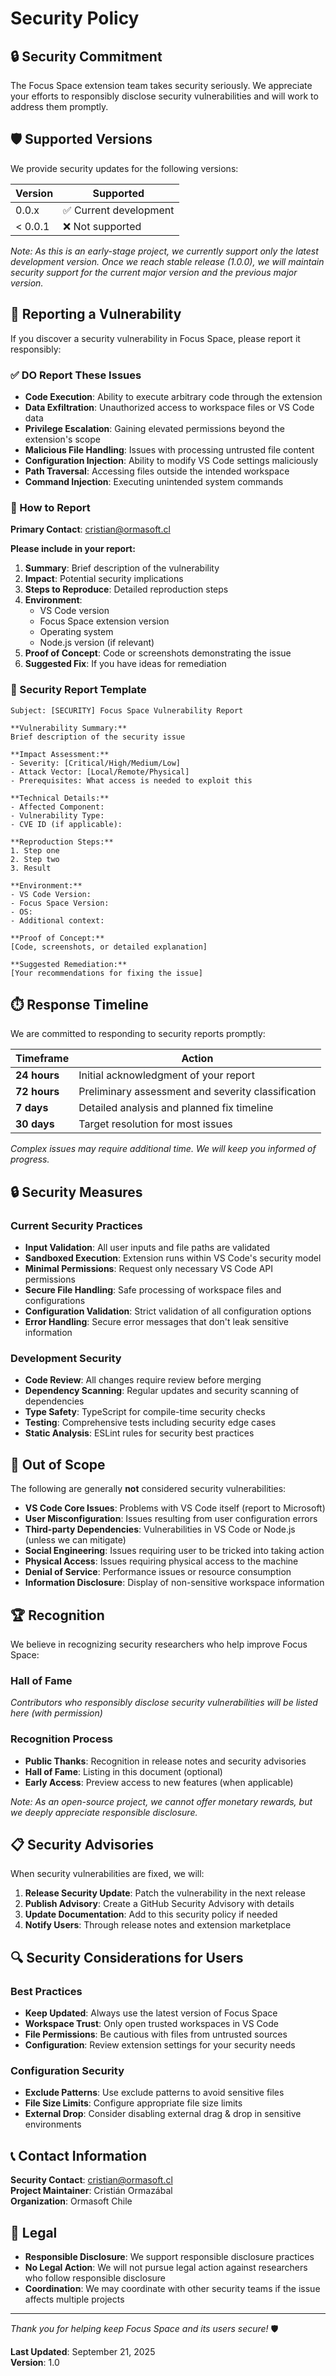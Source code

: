 # Security Policy

## 🔒 Security Commitment

The Focus Space extension team takes security seriously. We appreciate your efforts to responsibly disclose security vulnerabilities and will work to address them promptly.

## 🛡️ Supported Versions

We provide security updates for the following versions:

| Version | Supported          |
| ------- | ------------------ |
| 0.0.x   | ✅ Current development |
| < 0.0.1 | ❌ Not supported   |

*Note: As this is an early-stage project, we currently support only the latest development version. Once we reach stable release (1.0.0), we will maintain security support for the current major version and the previous major version.*

## 🚨 Reporting a Vulnerability

If you discover a security vulnerability in Focus Space, please report it responsibly:

### ✅ DO Report These Issues

- **Code Execution**: Ability to execute arbitrary code through the extension
- **Data Exfiltration**: Unauthorized access to workspace files or VS Code data
- **Privilege Escalation**: Gaining elevated permissions beyond the extension's scope
- **Malicious File Handling**: Issues with processing untrusted file content
- **Configuration Injection**: Ability to modify VS Code settings maliciously
- **Path Traversal**: Accessing files outside the intended workspace
- **Command Injection**: Executing unintended system commands

### 📧 How to Report

**Primary Contact**: [cristian@ormasoft.cl](mailto:cristian@ormasoft.cl)

**Please include in your report:**

1. **Summary**: Brief description of the vulnerability
2. **Impact**: Potential security implications
3. **Steps to Reproduce**: Detailed reproduction steps
4. **Environment**: 
   - VS Code version
   - Focus Space extension version
   - Operating system
   - Node.js version (if relevant)
5. **Proof of Concept**: Code or screenshots demonstrating the issue
6. **Suggested Fix**: If you have ideas for remediation

### 🔐 Security Report Template

```
Subject: [SECURITY] Focus Space Vulnerability Report

**Vulnerability Summary:**
Brief description of the security issue

**Impact Assessment:**
- Severity: [Critical/High/Medium/Low]
- Attack Vector: [Local/Remote/Physical]
- Prerequisites: What access is needed to exploit this

**Technical Details:**
- Affected Component: 
- Vulnerability Type: 
- CVE ID (if applicable):

**Reproduction Steps:**
1. Step one
2. Step two
3. Result

**Environment:**
- VS Code Version: 
- Focus Space Version: 
- OS: 
- Additional context:

**Proof of Concept:**
[Code, screenshots, or detailed explanation]

**Suggested Remediation:**
[Your recommendations for fixing the issue]
```

## ⏱️ Response Timeline

We are committed to responding to security reports promptly:

| Timeframe | Action |
|-----------|---------|
| **24 hours** | Initial acknowledgment of your report |
| **72 hours** | Preliminary assessment and severity classification |
| **7 days** | Detailed analysis and planned fix timeline |
| **30 days** | Target resolution for most issues |

*Complex issues may require additional time. We will keep you informed of progress.*

## 🔒 Security Measures

### Current Security Practices

- **Input Validation**: All user inputs and file paths are validated
- **Sandboxed Execution**: Extension runs within VS Code's security model
- **Minimal Permissions**: Request only necessary VS Code API permissions
- **Secure File Handling**: Safe processing of workspace files and configurations
- **Configuration Validation**: Strict validation of all configuration options
- **Error Handling**: Secure error messages that don't leak sensitive information

### Development Security

- **Code Review**: All changes require review before merging
- **Dependency Scanning**: Regular updates and security scanning of dependencies
- **Type Safety**: TypeScript for compile-time security checks
- **Testing**: Comprehensive tests including security edge cases
- **Static Analysis**: ESLint rules for security best practices

## 🚫 Out of Scope

The following are generally **not** considered security vulnerabilities:

- **VS Code Core Issues**: Problems with VS Code itself (report to Microsoft)
- **User Misconfiguration**: Issues resulting from user configuration errors
- **Third-party Dependencies**: Vulnerabilities in VS Code or Node.js (unless we can mitigate)
- **Social Engineering**: Issues requiring user to be tricked into taking action
- **Physical Access**: Issues requiring physical access to the machine
- **Denial of Service**: Performance issues or resource consumption
- **Information Disclosure**: Display of non-sensitive workspace information

## 🏆 Recognition

We believe in recognizing security researchers who help improve Focus Space:

### Hall of Fame
*Contributors who responsibly disclose security vulnerabilities will be listed here (with permission)*

### Recognition Process
- **Public Thanks**: Recognition in release notes and security advisories
- **Hall of Fame**: Listing in this document (optional)
- **Early Access**: Preview access to new features (when applicable)

*Note: As an open-source project, we cannot offer monetary rewards, but we deeply appreciate responsible disclosure.*

## 📋 Security Advisories

When security vulnerabilities are fixed, we will:

1. **Release Security Update**: Patch the vulnerability in the next release
2. **Publish Advisory**: Create a GitHub Security Advisory with details
3. **Update Documentation**: Add to this security policy if needed
4. **Notify Users**: Through release notes and extension marketplace

## 🔍 Security Considerations for Users

### Best Practices

- **Keep Updated**: Always use the latest version of Focus Space
- **Workspace Trust**: Only open trusted workspaces in VS Code
- **File Permissions**: Be cautious with files from untrusted sources
- **Configuration**: Review extension settings for your security needs

### Configuration Security

- **Exclude Patterns**: Use exclude patterns to avoid sensitive files
- **File Size Limits**: Configure appropriate file size limits
- **External Drop**: Consider disabling external drag & drop in sensitive environments

## 📞 Contact Information

**Security Contact**: [cristian@ormasoft.cl](mailto:cristian@ormasoft.cl)  
**Project Maintainer**: Cristián Ormazábal  
**Organization**: Ormasoft Chile

## 📜 Legal

- **Responsible Disclosure**: We support responsible disclosure practices
- **No Legal Action**: We will not pursue legal action against researchers who follow responsible disclosure
- **Coordination**: We may coordinate with other security teams if the issue affects multiple projects

---

*Thank you for helping keep Focus Space and its users secure!* 🛡️

**Last Updated**: September 21, 2025  
**Version**: 1.0